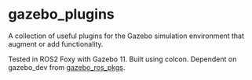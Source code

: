 # gazebo_plugins
A collection of useful plugins for the Gazebo simulation environment that augment or add functionality.

Tested in ROS2 Foxy with Gazebo 11. Built using colcon. Dependent on gazebo_dev from [gazebo_ros_pkgs](https://github.com/ros-simulation/gazebo_ros_pkgs).
